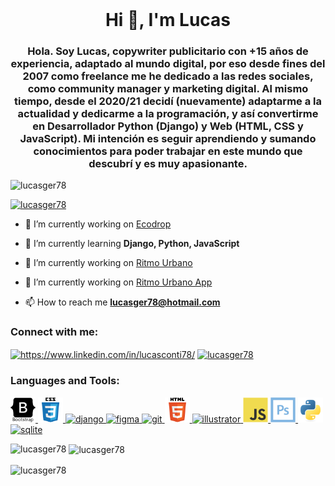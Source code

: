 <img class="img-fluid" src="C:\Users\Contis\Desktop\MAJO PORFOLIO\Portfolio Majo\img/project-3(BA).jpg" alt="">

<h1 align="center">Hi 👋, I'm Lucas</h1>
<h3 align="center">Hola. Soy Lucas, copywriter publicitario con +15 años de experiencia, adaptado al mundo digital, por eso desde fines del 2007 como freelance me he dedicado a las redes sociales, como community manager y marketing digital. Al mismo tiempo, desde el 2020/21 decidí (nuevamente) adaptarme a la actualidad y dedicarme a la programación, y así convertirme en Desarrollador Python (Django) y Web (HTML, CSS y JavaScript). Mi intención es seguir aprendiendo y sumando conocimientos para poder trabajar en este mundo que descubrí y es muy apasionante.</h3>

<p align="left"> <img src="https://komarev.com/ghpvc/?username=lucasger78&label=Profile%20views&color=0e75b6&style=flat" alt="lucasger78" /> </p>

<p align="left"> <a href="https://github.com/ryo-ma/github-profile-trophy"><img src="https://github-profile-trophy.vercel.app/?username=lucasger78" alt="lucasger78" /></a> </p>

- 🔭 I’m currently working on [Ecodrop](www.ecodrop.com.ar)

- 🌱 I’m currently learning **Django, Python, JavaScript**

- 🔭 I’m currently working on [Ritmo Urbano](www.ritmourbano.com.ar)

- 🔭 I’m currently working on [Ritmo Urbano App](https://drive.google.com/file/d/1WSXCJkdHpT3ewcJSa_QIz2GZdWsWaGEk/view?usp=sharing)

- 📫 How to reach me **lucasger78@hotmail.com**

<h3 align="left">Connect with me:</h3>
<p align="left">
<a href="https://linkedin.com/in/https://www.linkedin.com/in/lucasconti78/" target="blank"><img align="center" src="https://raw.githubusercontent.com/rahuldkjain/github-profile-readme-generator/master/src/images/icons/Social/linked-in-alt.svg" alt="https://www.linkedin.com/in/lucasconti78/" height="30" width="40" /></a>
<a href="https://www.behance.net/lucasger78" target="blank"><img align="center" src="https://raw.githubusercontent.com/rahuldkjain/github-profile-readme-generator/master/src/images/icons/Social/behance.svg" alt="lucasger78" height="30" width="40" /></a>
</p>

<h3 align="left">Languages and Tools:</h3>
<p align="left"> <a href="https://getbootstrap.com" target="_blank" rel="noreferrer"> <img src="https://raw.githubusercontent.com/devicons/devicon/master/icons/bootstrap/bootstrap-plain-wordmark.svg" alt="bootstrap" width="40" height="40"/> </a> <a href="https://www.w3schools.com/css/" target="_blank" rel="noreferrer"> <img src="https://raw.githubusercontent.com/devicons/devicon/master/icons/css3/css3-original-wordmark.svg" alt="css3" width="40" height="40"/> </a> <a href="https://www.djangoproject.com/" target="_blank" rel="noreferrer"> <img src="https://cdn.worldvectorlogo.com/logos/django.svg" alt="django" width="40" height="40"/> </a> <a href="https://www.figma.com/" target="_blank" rel="noreferrer"> <img src="https://www.vectorlogo.zone/logos/figma/figma-icon.svg" alt="figma" width="40" height="40"/> </a> <a href="https://git-scm.com/" target="_blank" rel="noreferrer"> <img src="https://www.vectorlogo.zone/logos/git-scm/git-scm-icon.svg" alt="git" width="40" height="40"/> </a> <a href="https://www.w3.org/html/" target="_blank" rel="noreferrer"> <img src="https://raw.githubusercontent.com/devicons/devicon/master/icons/html5/html5-original-wordmark.svg" alt="html5" width="40" height="40"/> </a> <a href="https://www.adobe.com/in/products/illustrator.html" target="_blank" rel="noreferrer"> <img src="https://www.vectorlogo.zone/logos/adobe_illustrator/adobe_illustrator-icon.svg" alt="illustrator" width="40" height="40"/> </a> <a href="https://developer.mozilla.org/en-US/docs/Web/JavaScript" target="_blank" rel="noreferrer"> <img src="https://raw.githubusercontent.com/devicons/devicon/master/icons/javascript/javascript-original.svg" alt="javascript" width="40" height="40"/> </a> <a href="https://www.photoshop.com/en" target="_blank" rel="noreferrer"> <img src="https://raw.githubusercontent.com/devicons/devicon/master/icons/photoshop/photoshop-line.svg" alt="photoshop" width="40" height="40"/> </a> <a href="https://www.python.org" target="_blank" rel="noreferrer"> <img src="https://raw.githubusercontent.com/devicons/devicon/master/icons/python/python-original.svg" alt="python" width="40" height="40"/> </a> <a href="https://www.sqlite.org/" target="_blank" rel="noreferrer"> <img src="https://www.vectorlogo.zone/logos/sqlite/sqlite-icon.svg" alt="sqlite" width="40" height="40"/> </a> </p>

<p><img align="left" src="https://github-readme-stats.vercel.app/api/top-langs?username=lucasger78&show_icons=true&locale=en&layout=compact" alt="lucasger78" /></p>

<p>&nbsp;<img align="center" src="https://github-readme-stats.vercel.app/api?username=lucasger78&show_icons=true&locale=en" alt="lucasger78" /></p>

<p><img align="center" src="https://github-readme-streak-stats.herokuapp.com/?user=lucasger78&" alt="lucasger78" /></p>
